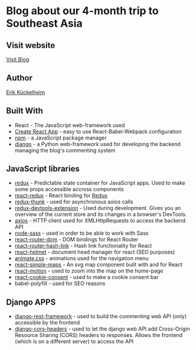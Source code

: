 # Blog about our 4-month trip to Southeast Asia

## Visit website

[Visit Blog](https://www.meetsoutheast.com/)

## Author

[Erik Kückelheim](https://github.com/kueckelheim)

## Built With

- React - The JavaScript web-framework used
- [Create React App](https://github.com/facebook/create-react-app) - easy to use React-Babel-Webpack configuration
- [npm](https://github.com/npm/cli) - a JavaScript package manager
- [django](https://www.djangoproject.com/) - a Python web-framework used for developing the backend managing the blog's commenting system

## JavaScript libraries

- [redux](https://github.com/reduxjs/redux) - Predictable state container for JavaScript apps. Used to make some props accessible accross components
- [react-redux](https://github.com/reduxjs/react-redux) - React binding for [Redux](https://github.com/reduxjs/redux)
- [redux-thunk](https://github.com/reduxjs/redux-thunk) - used for asynchronous axios calls
- [redux-devtools-extension](https://github.com/zalmoxisus/redux-devtools-extension) - Used during development. Gives you an overview of the current store and its changes in a browser's DevTools.
- [axios](https://github.com/axios/axios) - HTTP client used for XMLHttpRequests to access the backend API
- [node-sass](https://github.com/sass/node-sass) - used in order to be able to work with Sass
- [react-router-dom](https://github.com/ReactTraining/react-router/tree/master/packages/react-router-dom) - DOM bindings for React Router
- [react-router-hash-link](https://github.com/rafrex/react-router-hash-link) - Hash link functionality for React
- [react-helmet](https://github.com/nfl/react-helmet) - document head manager for react (SEO purposes)
- [animate.css](https://github.com/daneden/animate.css/) - animations used for the navigation menu
- [react-simple-maps](https://github.com/zcreativelabs/react-simple-maps) - An svg map component built with and for React
- [react-motion](https://github.com/chenglou/react-motion) - used to zoom into the map on the home-page
- [react-cookie-consent](https://github.com/Mastermindzh/react-cookie-consent) - used to make a cookie consent bar
- babel-polyfill - used for SEO reasons

## Django APPS

- [django-rest-framework](https://www.django-rest-framework.org/) - used to build the commenting web API (only) accessible by the frontend
- [django-cors-headers](https://pypi.org/project/django-cors-headers/) - used to let the django web API add Cross-Origin Resource Sharing (CORS) headers to responses. Allows the frontend (which is on a different server) to access the API
